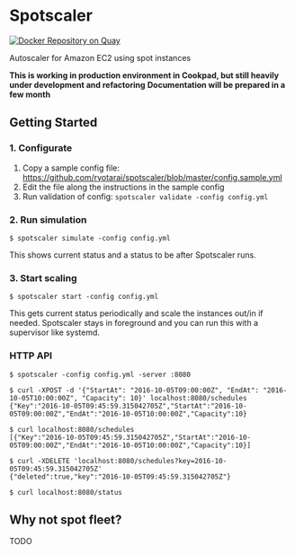 # Spotscaler

[![Docker Repository on Quay](https://quay.io/repository/ryotarai/spotscaler/status "Docker Repository on Quay")](https://quay.io/repository/ryotarai/spotscaler)

Autoscaler for Amazon EC2 using spot instances

**This is working in production environment in Cookpad, but still heavily under development and refactoring**
**Documentation will be prepared in a few month**

## Getting Started

### 1. Configurate

1. Copy a sample config file: https://github.com/ryotarai/spotscaler/blob/master/config.sample.yml
2. Edit the file along the instructions in the sample config
3. Run validation of config: `spotscaler validate -config config.yml`

### 2. Run simulation

```
$ spotscaler simulate -config config.yml
```

This shows current status and a status to be after Spotscaler runs.

### 3. Start scaling

```
$ spotscaler start -config config.yml
```

This gets current status periodically and scale the instances out/in if needed.
Spotscaler stays in foreground and you can run this with a supervisor like systemd.

### HTTP API

```
$ spotscaler -config config.yml -server :8080
```

```
$ curl -XPOST -d '{"StartAt": "2016-10-05T09:00:00Z", "EndAt": "2016-10-05T10:00:00Z", "Capacity": 10}' localhost:8080/schedules
{"Key":"2016-10-05T09:45:59.315042705Z","StartAt":"2016-10-05T09:00:00Z","EndAt":"2016-10-05T10:00:00Z","Capacity":10}

$ curl localhost:8080/schedules
[{"Key":"2016-10-05T09:45:59.315042705Z","StartAt":"2016-10-05T09:00:00Z","EndAt":"2016-10-05T10:00:00Z","Capacity":10}]

$ curl -XDELETE 'localhost:8080/schedules?key=2016-10-05T09:45:59.315042705Z'
{"deleted":true,"key":"2016-10-05T09:45:59.315042705Z"}

$ curl localhost:8080/status
```

## Why not spot fleet?

TODO
